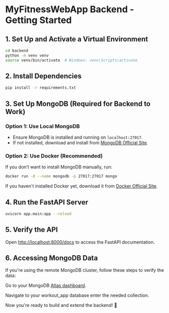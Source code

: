 # MyFitnessWebApp Backend - Getting Started

## 1. Set Up and Activate a Virtual Environment

```bash
cd backend
python -m venv venv
source venv/bin/activate  # Windows: venv\Scripts\activate
```

## 2. Install Dependencies

```bash
pip install -r requirements.txt
```

## 3. Set Up MongoDB (Required for Backend to Work)

### Option 1: Use Local MongoDB
- Ensure MongoDB is installed and running on `localhost:27017`.
- If not installed, download and install from [MongoDB Official Site](https://www.mongodb.com/try/download/community).

### Option 2: Use Docker (Recommended)
If you don’t want to install MongoDB manually, run:
```bash
docker run -d --name mongodb -p 27017:27017 mongo
```
If you haven't installed Docker yet, download it from [Docker Official Site](https://www.docker.com/get-started).

## 4. Run the FastAPI Server

```bash
uvicorn app.main:app --reload
```

## 5. Verify the API
Open [http://localhost:8000/docs](http://localhost:8000/docs) to access the FastAPI documentation.

## 6.  Accessing MongoDB Data
If you're using the remote MongoDB cluster, follow these steps to verify the data:

Go to your MongoDB [Atlas dashboard](https://cloud.mongodb.com/v2/67e6b4e83a7e692ce4f84747#/overview).

Navigate to your workout_app database enter the needed collection.


Now you're ready to build and extend the backend! 🚀

